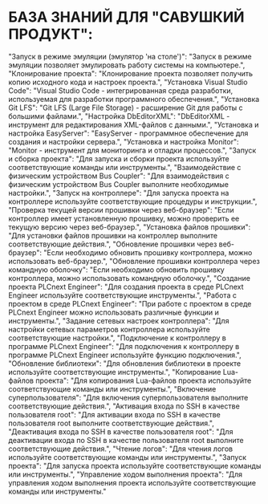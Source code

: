 # БАЗА ЗНАНИЙ ДЛЯ "САВУШКИЙ ПРОДУКТ":

"Запуск в режиме эмуляции (эмулятор 'на столе')": "Запуск в режиме эмуляции позволяет эмулировать работу системы на компьютере.",
            "Клонирование проекта": "Клонирование проекта позволяет получить копию исходного кода и настроек проекта.",
            "Установка Visual Studio Code": "Visual Studio Code - интегрированная среда разработки, используемая для разработки программного обеспечения.",
            "Установка Git LFS": "Git LFS (Large File Storage) - расширение Git для работы с большими файлами.",
            "Настройка DbEditorXML": "DbEditorXML - инструмент для редактирования XML-файлов с данными.",
            "Установка и настройка EasyServer": "EasyServer - программное обеспечение для создания и настройки сервера.",
            "Установка и настройка Monitor": "Monitor - инструмент для мониторинга и отладки процессов.",
            "Запуск и сборка проекта": "Для запуска и сборки проекта используйте соответствующие команды или инструменты.",
            "Взаимодействие с физическим устройством Bus Coupler": "Для взаимодействия с физическим устройством Bus Coupler выполните необходимые настройки.",
            "Запуск на контроллере": "Для запуска проекта на контроллере используйте соответствующие процедуры и инструкции.",
            "Проверка текущей версии прошивки через веб-браузер": "Если контроллер имеет установленную прошивку, можно проверить ее текущую версию через веб-браузер.",
            "Установка файлов прошивки": "Для установки файлов прошивки на контроллер выполните соответствующие действия.",
            "Обновление прошивки через веб-браузер": "Если необходимо обновить прошивку контроллера, можно использовать веб-браузер.",
            "Обновление прошивки контроллера через командную оболочку": "Если необходимо обновить прошивку контроллера, можно использовать командную оболочку.",
            "Создание проекта PLCnext Engineer": "Для создания проекта в среде PLCnext Engineer используйте соответствующие инструменты.",
            "Работа с проектом в среде PLCnext Engineer": "При работе с проектом в среде PLCnext Engineer можно использовать различные функции и инструменты.",
            "Задание сетевых настроек контроллера": "Для настройки сетевых параметров контроллера используйте соответствующие настройки.",
            "Подключение к контроллеру в программе PLCnext Engineer": "Для подключения к контроллеру в программе PLCnext Engineer используйте функцию подключения.",
            "Обновление библиотеки": "Для обновления библиотеки в проекте используйте соответствующие инструменты.",
            "Копирование Lua-файлов проекта": "Для копирования Lua-файлов проекта используйте соответствующие команды или инструменты.",
            "Включение суперпользователя": "Для включения суперпользователя выполните соответствующие действия.",
            "Активация входа по SSH в качестве пользователя root": "Для активации входа по SSH в качестве пользователя root выполните соответствующие действия.",
            "Деактивация входа по SSH в качестве пользователя root": "Для деактивации входа по SSH в качестве пользователя root выполните соответствующие действия.",
            "Чтение логов": "Для чтения логов используйте соответствующие команды или инструменты.",
            "Запуск проекта": "Для запуска проекта используйте соответствующие команды или инструменты.",
            "Управление ходом выполнения проекта": "Для управления ходом выполнения проекта используйте соответствующие команды или инструменты."
